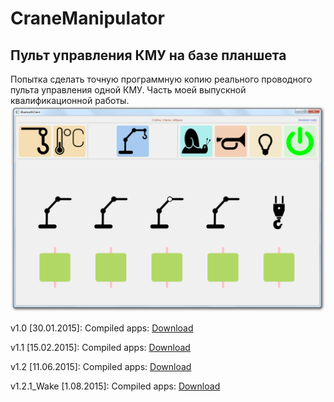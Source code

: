 ﻿CraneManipulator
================
Пульт управления КМУ на базе планшета
-------------------------------
Попытка сделать точную программную копию реального проводного пульта управления одной КМУ.
Часть моей выпускной квалификационной работы.
![Screen](screen.png)

v1.0 [30.01.2015]:
Compiled apps: <a href='https://dl.dropboxusercontent.com/u/65733625/Soft/CraneApps_1.0.7z'>Download</a>

v1.1 [15.02.2015]:
Compiled apps: <a href='https://dl.dropboxusercontent.com/u/65733625/Soft/CraneApps_1.1.7z'>Download</a>

v1.2 [11.06.2015]:
Compiled apps: <a href='https://dl.dropboxusercontent.com/u/65733625/Soft/CraneApps_1.2.7z'>Download</a>

v1.2.1_Wake [1.08.2015]:
Compiled apps: <a href='https://dl.dropboxusercontent.com/u/65733625/Soft/CraneManipulator_1.2.1_Wake.apk'>Download</a>
